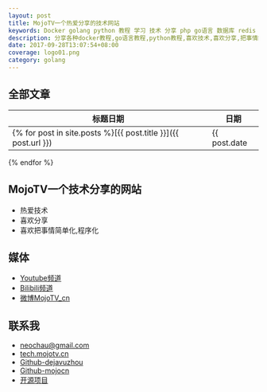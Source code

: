 ```yaml
---
layout: post
title: MojoTV一个热爱分享的技术网站
keywords: Docker golang python 教程 学习 技术 分享 php go语言 数据库 redis
description: 分享各种docker教程,go语言教程,python教程,喜欢技术,喜欢分享,把事情简单化
date: 2017-09-28T13:07:54+08:00
coverage: logo01.png
category: golang
---
```


## 全部文章

标题日期|日期
---|---
{% for post in site.posts %}[{{ post.title }}]({{ post.url }}) | {{ post.date | date:"%Y-%m-%d" }}
{% endfor %}


## MojoTV一个技术分享的网站
- 热爱技术
- 喜欢分享
- 喜欢把事情简单化,程序化

## 媒体

- [Youtube频道](https://www.youtube.com/channel/UCX6rNsdQm37Z7-egP4ygF4g?view_as=subscriber)
- [Bilibili频道](https://space.bilibili.com/148303288?spm_id_from=333.788.b_765f7570696e666f.2)
- [微博MojoTV_cn](http://weibo.com/u/2706451481?is_all=1)

## 联系我

- [neochau@gmail.com](neochau@gmail.com)
- [tech.mojotv.cn](https;//tech.mojotv.cn)
- [Github-dejavuzhou](https://github.com/dejavuzhou)
- [Github-mojocn](https://github.com/mojocn)
- [开源项目](http://captcha.mojotv.cn)
